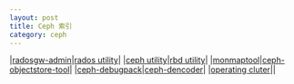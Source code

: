 ```yaml
---
layout: post
title: Ceph 索引
category: ceph
---
```



|[radosgw-admin](http://docs.ceph.com/docs/jewel/radosgw/admin/)|[rados utility](http://docs.ceph.com/docs/jewel/man/8/rados/)|
|[ceph utility](http://docs.ceph.com/docs/jewel/man/8/ceph/)|[rbd utility](http://docs.ceph.com/docs/master/rbd/rados-rbd-cmds/)|
|[monmaptool](http://docs.ceph.com/docs/jewel/man/8/monmaptool/)|[ceph-objectstore-tool](http://m.oschina.net/blog/472600)|
|[ceph-debugpack](http://docs.ceph.com/docs/jewel/man/8/ceph-debugpack/)|[ceph-dencoder](http://docs.ceph.com/docs/jewel/man/8/ceph-dencoder/)|
|[operating cluter](http://docs.ceph.com/docs/master/rados/operations/operating/)||
